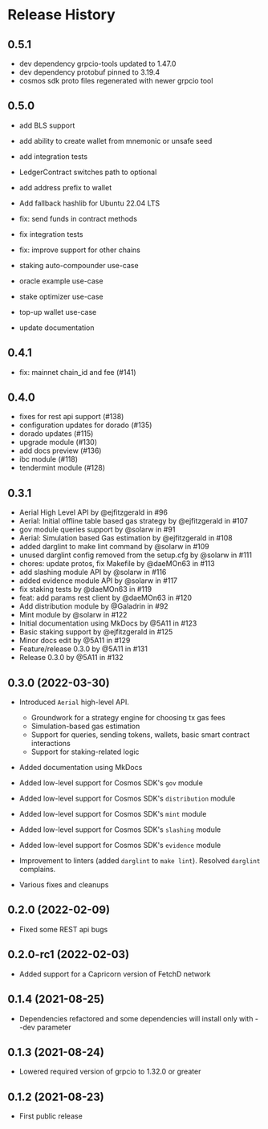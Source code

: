 # Release History

## 0.5.1

- dev dependency grpcio-tools updated to 1.47.0
- dev dependency protobuf pinned to 3.19.4
- cosmos sdk proto files regenerated with newer grpcio tool

## 0.5.0

- add BLS support

- add ability to create wallet from mnemonic or unsafe seed

- add integration tests

- LedgerContract switches path to optional

- add address prefix to wallet

- Add fallback hashlib for Ubuntu 22.04 LTS

- fix: send funds in contract methods

- fix integration tests

- fix: improve support for other chains

- staking auto-compounder use-case

- oracle example use-case

- stake optimizer use-case

- top-up wallet use-case

- update documentation

## 0.4.1

- fix: mainnet chain_id and fee (#141)

## 0.4.0

- fixes for rest api support (#138)
- configuration updates for dorado (#135)
- dorado updates (#115)
- upgrade module (#130)
- add docs preview (#136)
- ibc module (#118)
- tendermint module (#128)

## 0.3.1

- Aerial High Level API by @ejfitzgerald in #96
- Aerial: Initial offline table based gas strategy by @ejfitzgerald in #107
- gov module queries support by @solarw in #91
- Aerial: Simulation based Gas estimation by @ejfitzgerald in #108
- added darglint to make lint command by @solarw in #109
- unused darglint config removed from the setup.cfg by @solarw in #111
- chores: update protos, fix Makefile by @daeMOn63 in #113
- add slashing module API by @solarw in #116
- added evidence module API by @solarw in #117
- fix staking tests by @daeMOn63 in #119
- feat: add params rest client by @daeMOn63 in #120
- Add distribution module by @Galadrin in #92
- Mint module by @solarw in #122
- Initial documentation using MkDocs by @5A11 in #123
- Basic staking support by @ejfitzgerald in #125
- Minor docs edit by @5A11 in #129
- Feature/release 0.3.0 by @5A11 in #131
- Release 0.3.0 by @5A11 in #132

## 0.3.0 (2022-03-30)

- Introduced `Aerial` high-level API.

  - Groundwork for a strategy engine for choosing tx gas fees
  - Simulation-based gas estimation
  - Support for queries, sending tokens, wallets, basic smart contract interactions
  - Support for staking-related logic

- Added documentation using MkDocs

- Added low-level support for Cosmos SDK's `gov` module

- Added low-level support for Cosmos SDK's `distribution` module

- Added low-level support for Cosmos SDK's `mint` module

- Added low-level support for Cosmos SDK's `slashing` module

- Added low-level support for Cosmos SDK's `evidence` module

- Improvement to linters (added `darglint` to `make lint`). Resolved `darglint` complains.

- Various fixes and cleanups

## 0.2.0 (2022-02-09)

- Fixed some REST api bugs

## 0.2.0-rc1 (2022-02-03)

- Added support for a Capricorn version of FetchD network

## 0.1.4 (2021-08-25)

- Dependencies refactored and some dependencies will install only with --dev parameter

## 0.1.3 (2021-08-24)

- Lowered required version of grpcio to 1.32.0 or greater

## 0.1.2 (2021-08-23)

- First public release
